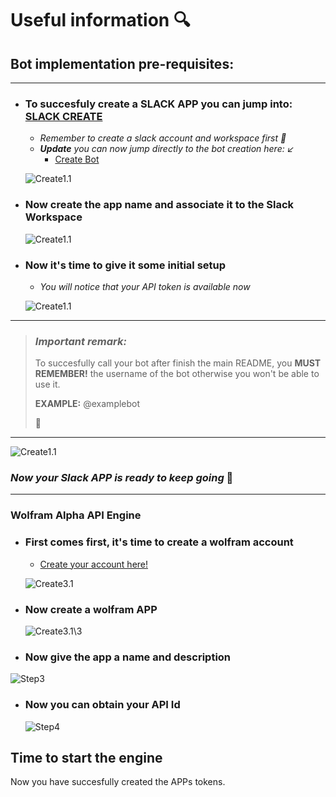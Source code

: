 
# __Useful information 🔍__

## __Bot implementation pre-requisites:__

---

- ### To succesfuly create a SLACK APP you can jump into: [SLACK CREATE](https://api.slack.com/apps)

  - _Remember to create a slack account and workspace first 👀_
  - _**Update** you can now jump directly to the bot creation here: ↙_
    - [Create Bot](https://neuron-automation.slack.com/apps/new/A0F7YS25R-bots)

  ![Create1.1](../img/Create1.1.png)

- ### Now create the app name and associate it to the Slack Workspace

  ![Create1.1](../img/Create1.2.png)

- ### Now it's time to give it some initial setup

  - _You will notice that your API token is available now_

  ![Create1.1](../img/Create2.png)

---

> ### _*Important remark:*_
>
> To succesfully call your bot after finish the main
> README, you __MUST REMEMBER!__  the username of the bot
> otherwise you won't be able to use it.
>
>__EXAMPLE:__ @examplebot
>
>👀

---

  ![Create1.1](../img/Create2.1.png)

### **_Now your Slack APP is ready to keep going_** 👀

---

### **Wolfram Alpha API Engine**

- ### **First comes first, it's time to create a wolfram account**

  - [Create your account here!](https://account.wolfram.com/auth/sign-in)

  ![Create3.1](../img/Create3.1.png)

- ### **Now create a wolfram APP**

  ![Create3.1\3](../img/Create3.2.png)

- ### **Now give the app a name and description**

 ![Step3](../img/Create3.png)

- ### Now you can obtain your API Id

  ![Step4](../img/Create4.png)

## Time to start the engine

Now you have succesfully created the APPs tokens.
